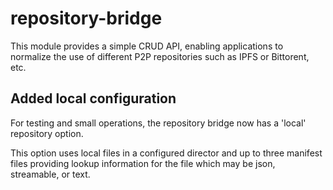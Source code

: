 # repository-bridge
 
This module provides a simple CRUD API, enabling  applications to normalize the use of different P2P repositories such as IPFS or Bittorent, etc.




## Added local configuration

For testing and small operations, the repository bridge now has a 'local' repository option. 

This option uses local files in a configured director and up to three manifest files providing lookup information for the file which may be json, streamable, or text.

